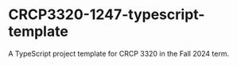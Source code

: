 # CRCP3320-1247-typescript-template
A TypeScript project template for CRCP 3320 in the Fall 2024 term.
